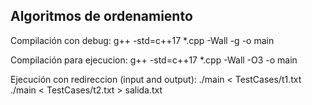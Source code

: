 ## Algoritmos de ordenamiento

Compilación con debug:
g++ -std=c++17 *.cpp -Wall -g -o main

Compilación para ejecucion:
g++ -std=c++17 *.cpp -Wall -O3 -o main

Ejecución con redireccion (input and output):
./main < TestCases/t1.txt
./main < TestCases/t2.txt > salida.txt
